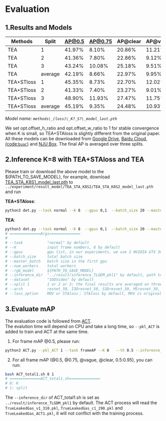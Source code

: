 # Evaluation

## 1.Results and Models
Methods | Split |AP@0.5 | AP@0.75|  AP@clear|AP@vague|  0.5:0.95 |Download
---|--- |---| --- |--- |--- |---  |---
TEA |1 |  41.97% | 8.10% |  20.86% | 11.21% | 15.43% |[TEA_MOV_K8S1_model_last.pth](https://drive.google.com/file/d/1dvJZ6IQ8P8wyjf4QnVinbr9R7gT-LRe8/view?usp=sharing)
TEA |2 |  41.36% | 7.80% | 22.86% | 9.12% | 14.96% | [TEA_MOV_K8S2_model_last.pth](https://drive.google.com/file/d/1gEkKrCskuBozy02cNVwu1uo8h6Po9zmM/view?usp=sharing)
TEA |3 |  43.24% | 10.08% |  25.18% | 9.51% |16.68% | [TEA_MOV_K8S3_model_last.pth](https://drive.google.com/file/d/1L-faMe_huC-NrdKblA7IbchuFJiEQi-7/view?usp=sharing)
TEA |average |  42.19% | 8.66% |  22.97% | 9.95% | 15.69% |
TEA+STloss| 1 | 45.35% | 8.73% | 22.70% | 12.02% | 16.60%| [TEA_STA_K8S1_model_last.pth](https://drive.google.com/file/d/1NECG8ML63tPEaH8D1U8diuyMSM6yncIc/view?usp=sharing)
TEA+STloss| 2 | 41.33% | 7.40% | 23.27% | 9.01% | 14.94%| [TEA_STA_K8S2_model_last.pth](https://drive.google.com/file/d/1CriQ-bQNucpwCFnPlExqNrN_iiQe4hUI/view?usp=sharing)
TEA+STloss| 3 | 48.90% | 11.93% | 27.47% | 11.75% | 19.21%| [TEA_STA_K8S3_model_last.pth](https://drive.google.com/file/d/1MZBYKeoOr6OCAJkLNyRpcuqWvx_PdOyP/view?usp=sharing)
TEA+STloss |average |  45.19% | 9.35% | 24.48% | 10.93% | 16.92% |

*Model name:  `methods\_(loss)\_K?_S?\_model_last.pth`*

We set opt.offset_h_ratio and opt.offset_w_ratio to 1 for stable convergence when K is small, so TEA+STAloss is slightly different from the original paper.
All these models can be downloaded from [Google Drive](https://drive.google.com/drive/folders/1n1VG_nWj5e57iKeJlVOJgs74lQe7q7hn?usp=sharing),
[Baidu Cloud,(code:`buac`)](https://pan.baidu.com/s/1ddV-u5RXnAsKtM8f19W7DA ) and [NJU Box](https://box.nju.edu.cn/d/7d89bd4796ab486b9886/).
The final AP is averaged over three splits.

## 2.Inference K=8 with TEA+STAloss and TEA
Please train or download the above model to the ${PATH_TO_SAVE_MODEL}, for example, download [TEA_STA_K8S1_model_last.pth](https://drive.google.com/file/d/1dvJZ6IQ8P8wyjf4QnVinbr9R7gT-LRe8/view?usp=sharing) to `../experiment/result_model/TEA_STA_K8S2/TEA_STA_K8S2_model_last.pth`
and run

**TEA+STAloss**:
~~~bash
python3 det.py --task normal --K 8  --gpus 0,1  --batch_size 20 --master_batch 10  --num_workers 2 --rgb_model ../experiment/result_model/TEA_STA_K8S1/TEA_STA_K8S1_model_last.pth  --inference_dir ../result/inference_TLGDM_pkl1   --dataset IODVideo   --split  1  --arch TEAresnet_50
~~~
**TEA**:
~~~bash
python3 det.py --task normal --K 8  --gpus 0,1  --batch_size 20 --master_batch 10  --num_workers 2 --rgb_model ../experiment/result_model/TEA_MOV_K8S1/TEA_MOV_K8S1_model_last.pth  --inference_dir ../result/inference_TLGDM_pkl1   --dataset IODVideo   --split  1  --arch TEAresnet_50 --loss_option MOV 
# ==============Args==============
# 
# --task           "normal" by default
# --K              input frame numbers, 8 by default
# --gpus           gpu list, in our experiments, we use 2 NVIDIA GTX 3090
# --batch_size     total batch size 
# --master_batch   batch size in the first gpu
# --num_workers    total workers
# --rgb_model      ${PATH_TO_SAVE_MODEL}
# --inference_dir  "../result/inference_TLGDM_pkl1" by default, path to save inference results, will be used in mAP step
# --dataset        "IODVideo" by default   
# --split 1        1 or 2 or 3; the final results are averaged on three splits
# --arch           resnet_50, I3Dresnet_50, S3Dresnet_50, MSresnet_50, TDNresnet_50, TINresnet_50, TAMresnet_50, TSMresnet_50, TEAresnet_50
# --loss_option    MOV or STAloss； STAloss by default, MOV is original loss
~~~

## 3.Evaluate mAP

The evaluation code is followed from [ACT](https://github.com/vkalogeiton/caffe/tree/act-detector).
<br/>
The evalution time will depend on CPU and take a long time, so `--pkl_ACT` is added to train and ACT at the same time.

1. For frame mAP @0.5, please run:
```bash
python3 ACT.py --pkl_ACT 1 --task frameAP --K 8   --th 0.5 --inference_dir ../result/inference_TLGDM_pkl1 --dataset IODVideo --split 1
```

2. For all frame mAP (@0.5, @0.75, @vague, @clear, 0.5:0.95), you can run:
```bash
bash ACT_total1.sh 8 1
# ==============ACT_total1.sh==============
# 8: K
# 1: split
```

The `--inference_dir` of ACT_total1.sh is set as `../result/inference_TLGDM_pkl1` by default.
The ACT process will read the `TrueLeakedGas_v1_310.pkl`, `TrueLeakedGas_c1_290.pkl` and `TrueLeakedGas_ACT1.pkl`, it will not conflict with the training process.


